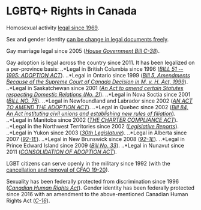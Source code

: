 # LGBTQ+ Rights in Canada

Homosexual activity [legal since 1969](https://www.canada.ca/en/canadian-heritage/services/rights-lgbti-persons.html).

Sex and gender identity [can be change in legal documents freely](https://www.canada.ca/en/immigration-refugees-citizenship/corporate/publications-manuals/operational-bulletins-manuals/identity-management/sex-designation/change-sex-designation-reasons-other-than-clerical-administrative-error.html).

Gay marriage legal since 2005 ([*House Government Bill C-38*](https://www.parl.ca/LegisInfo/BillDetails.aspx?Language=en&Mode=1&billId=1585203)).

Gay adoption is legal across the country since 2011. It has been legalized on a per-province basis:
..*Legal in British Columbia since 1996 ([*BILL 51 -- 1995: ADOPTION ACT*](https://www.leg.bc.ca/Pages/BCLASS-Legacy.aspx#/content/legacy/web/35th4th/3rd_read/gov51-3.htm)).
..*Legal in Ontario since 1999 ([*Bill 5, Amendments Because of the Supreme Court of Canada Decision in M. v. H. Act, 1999*](https://www.ola.org/en/legislative-business/bills/parliament-37/session-1/bill-5)).
..*Legal in Saskatchewan since 2001 ([*An Act to amend certain Statutes respecting Domestic Relations (No. 2)*](https://web.archive.org/web/20030525072335/http://www.qp.gov.sk.ca/documents/english/chapters/2001/chap-51.pdf)).
..*Legal in Nova Soctia since 2001 ([*BILL NO. 75*](https://nslegislature.ca/legc/bills/58th_1st/3rd_read/b075.htm)).
..*Legal in Newfoundland and Labrador since 2002 ([*AN ACT TO AMEND THE ADOPTION ACT*](https://www.assembly.nl.ca/legislation/sr/annualstatutes/2002/0213.chp.htm)).
..*Legal in Quebec since 2002 ([*Bill 84, An Act instituting civil unions and establishing new rules of filiation*](http://www.assnat.qc.ca/en/travaux-parlementaires/projets-loi/projet-loi-84-36-2.html)).
..*Legal in Manitoba since 2002 ([*THE CHARTER COMPLIANCE ACT*](https://web2.gov.mb.ca/laws/statutes/2002/c02402e.php)).
..*Legal in the Northwest Territories since 2002 ([*Legislative Reports*](http://www.revparl.ca/english/issue.asp?art=257&param=83#8)).
..*Legal in Yukon since 2003 ([*30th Legislature*](https://yukonassembly.ca/sites/default/files/hansard/30-2-4.html)).
..*Legal in Alberta since 2007 ([*92-1E*](https://web.archive.org/web/20160128181757/http://www.parl.gc.ca/content/lop/researchpublications/921-e.htm)).
..*Legal in New Brunswick since 2008 ([*92-1E*](https://web.archive.org/web/20160128181757/http://www.parl.gc.ca/content/lop/researchpublications/921-e.htm)).
..*Legal in Prince Edward Island since 2009 ([*Bill No. 33*](https://web.archive.org/web/20181005195445/http://www.assembly.pe.ca/bills/pdf_chapter/63/2/chapter-8.pdf)).
..*Legal in Nunavut since 2011 ([*CONSOLIDATION OF ADOPTION ACT*](https://web.archive.org/web/20160208050417/https://www.canlii.org/en/nu/laws/stat/snwt-nu-1998-c-9/75143/snwt-nu-1998-c-9.html)).

LGBT citizens can serve openly in the military since 1992 (with the [cancellation and removal of CFAO 19-20](http://lgbtpurge.com/wp-content/uploads/2018/02/CFAO-19-20-English-and-French.pdf)).

Sexuality has been federally protected from discrimination since 1996 ([*Canadian Human Rights Act*](http://www.ohrc.on.ca/en/policy-discrimination-and-harassment-because-sexual-orientation/part-i-%E2%80%93-context-sexual-orientation-human-rights-protections-case-law-and-legislation)). Gender identity has been federally protected since 2016 with an amendment to the above-mentioned Canadian Human Rights Act ([*C-16*](https://www.parl.ca/LegisInfo/BillDetails.aspx?billId=8269852&Language=E&Mode=1)).
